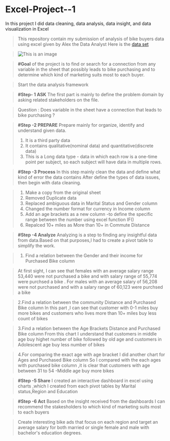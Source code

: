 # Excel-Project--1
In this project I did data cleaning, data analysis, data insight, and data visualization in Excel 
>This repository contain my submission of analysis of bike buyers data using excel given by Alex the Data Analyst 
>Here is the [data set](https://1drv.ms/x/s!Ah7nRitOulIzbLh-um1eEcECq78?e=41qgcZ)

>![This is an image](https://miro.medium.com/v2/resize:fit:720/0*8GqdW0YynQv_SaY1)

>**#Goal** of the project is to find or search for a connection from any variable in the sheet that possibly leads to bike purchasing and to determine which kind of marketing suits most to each buyer.

>Start the data analysis framework

>**#Step- 1 ASK**
>The first part is mainly to define the problem domain by asking related stakeholders on the file.
 
>Question : Does variable in the sheet have a connection that leads to bike purchasing ?

>**#Step -2 PREPARE**
>Prepare mainly for organize, identify and understand given data.
>1. It is a third party data 
>2. It contains qualitative(nominal data) and quantitative(discrete data)
>3. This is a Long data type - data in which each row is a one-time point per subject, so each subject will have data in multiple rows.

>**#Step -3 Process**
>In this step mainly clean the data and define what kind of error the data contains
>After define the types of data issues, then begin with data cleaning.

>1. Make a copy from the original sheet
>2. Removed Duplicate data
>3. Replaced ambiguous data in Marital Status and Gender column 
>4. Changed the number format for currency in Income column 
>5. Add an age brackets as a new column -to define the specific range between the number using excel function IF()
>6. Repalced 10+ miles as More than 10+ in Commute Distance

>**#Step -4 Analyze**
 >Analyzing is a step to finding any insightful data from data.Based on that purposes,I had to create a pivot table to simplify the work.

 >1. Find a relation between the Gender and their income for Purchased Bike column 

 >At first sight, I can see that females with an average salary range 53,440 were not purchased a bike and with salary range of 55,774 were purchsed a bike  .
 >For males with an average salary of 56,208 were not purchased and with a salary range of 60,123 were purchsed a bike 

 > 2.Find a relation between the community Distance and Purchased Bike column 
 In this part ,I can see that customer with 0-1 miles buy more bikes and customers who lives more than 10+ miles buy less count of bikes

> 3.Find a relation between the Age Brackets Distance and Purchased Bike column 
 From this chart I understand that customers in middle age buy highet number of bike followed by old age and customers in Adolescent age buy less number of bikes

> 4.For comparing the exact age with age bracket I did another chart for Ages and  Purchased Bike column 
So I compared with the each ages with purchased bike column ,it is clear that customers with age between 31 to 54 -Middle age buy more bikes 

>**#Step -5 Share**
>I created an interactive dashboard in excel using charts ,which I created from each pivot tables by Marital status,Region and Education 

>**#Step -6 Act**
>Based on the insight received from the dashboards I can recommend the stakesholders to which kind of marketing suits most to each buyers

>Create interesting bike ads that focus on each region and target an average salary for both married or single female and male with bachelor's education degrees.


